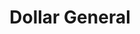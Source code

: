 ---
title: "Dollar General"
url: /philadelphia/dollar-general-lindbergh-boulevard/
shop: Kramladen
---